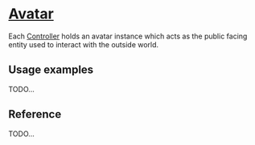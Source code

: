 # [Avatar](https://github.com/daostack/daostack/blob/master/contracts/controller/Avatar.sol#18)

Each [Controller](Controller.md) holds an avatar instance which acts as the public facing entity used to interact with the outside world.

## Usage examples

TODO...

## Reference

TODO...